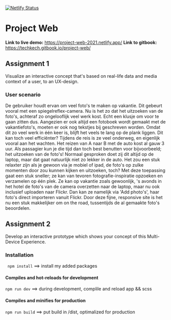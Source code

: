 [![Netlify Status](https://api.netlify.com/api/v1/badges/69690d4f-f2be-4992-8006-69c6e0a85e36/deploy-status)](https://app.netlify.com/sites/project-web-2021/deploys)

# Project Web

**Link to live demo:** https://project-web-2021.netlify.app/
**Link to gitbook:** https://techkech.gitbook.io/project-web/

## Assignment 1
Visualize an interactive concept that's based on real-life data and media context of a user, to an UX-design.

### User scenario
De gebruiker houdt ervan om veel foto's te maken op vakantie. Dit gebeurt vooral met een spiegelreflex-camera.
Nu is het zo dat het uitzoeken van de foto's, achteraf zo ongelooflijk veel werk kost. Echt een klusje om voor te gaan zitten dus. Aangezien er ook altijd een fotoboek wordt gemaakt met de vakantiefoto's, moeten er ook nog tekstjes bij geschreven worden. Omdat dit zo veel werk in één keer is, blijft het veels te lang op de plank liggen. Dit kan toch veel efficiënter?
Tijdens de reis is ze veel onderweg, en eigenlijk vooral aan het wachten. Het reizen van A naar B met de auto kost al gauw 3 uur. Als passagier kun je die tijd dan toch best benutten voor bijvoorbeeld; het uitzoeken van de foto's!
Normaal gesproken doet zij dit altijd op de laptop, maar dat gaat natuurlijk niet zo lekker in de auto. Het zou een stuk relaxter zijn als je gewoon via je mobiel of ipad, de foto's op zulke momenten door zou kunnen kijken en uitzoeken, toch?
Met deze toepassing gaat een stuk sneller; ze kan van tevoren fotografie-inspiratie opzoeken en verzamelen op één plek. Ze kan op vakantie zoals gewoonlijk, 's avonds in het hotel de foto's van de camera overzetten naar de laptop, maar nu ook inclusief uploaden naar Flickr.
Dan kan ze namelijk via 'Add photo's', haar foto's direct importeren vanuit Flickr. Door deze fijne, responsive site is het nu een stuk makkelijker om on the road, tussentijds de al gemaakte foto's beoordelen.


## Assignment 2
Develop an interactive prototype which shows your concept of this Multi-Device Experience.

### Installation
` npm install` ==> install my added packages

#### Compiles and hot-reloads for development
` npm run dev ` ==> during development, complile and reload app && scss

#### Compiles and minifies for production
`npm run build` ==> put build in /dist, optimalized for production
